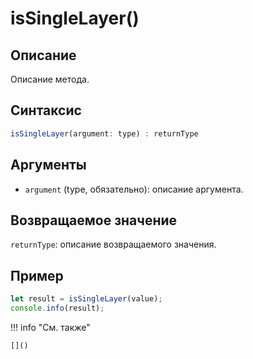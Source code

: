 # isSingleLayer()

## Описание
Описание метода.

## Синтаксис
```javascript
isSingleLayer(argument: type) : returnType
```

## Аргументы
- `argument` (type, обязательно): описание аргумента.

## Возвращаемое значение
`returnType`: описание возвращаемого значения.

## Пример
```javascript linenums="1"
let result = isSingleLayer(value);
console.info(result);
```

!!! info "См. также"

    []()

